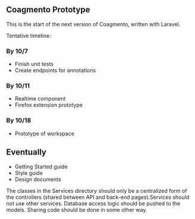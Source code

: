 ## Coagmento Prototype
This is the start of the next version of Coagmento, written with Laravel.

Tentative timeline:

### By 10/7 ###
- Finish unit tests
- Create endpoints for annotations

### By 10/11 ###
- Realtime component
- Firefox extension prototype

### By 10/18 ###
- Prototype of workspace

## Eventually ##
- Getting Started guide
- Style guide
- Design documents

The classes in the Services directory should only be a centralized form of the controllers (shared between API and back-end pages).Services should not use other services. Database access logic should be pushed to the models. Sharing code should be done in some other way.